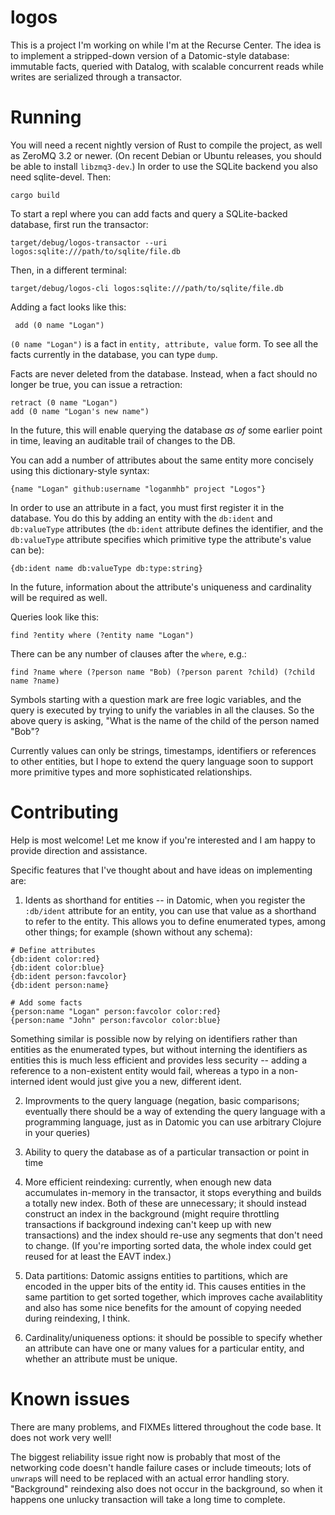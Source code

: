 # logos

This is a project I'm working on while I'm at the Recurse Center. The
idea is to implement a stripped-down version of a Datomic-style
database: immutable facts, queried with Datalog, with scalable
concurrent reads while writes are serialized through a transactor.

# Running

You will need a recent nightly version of Rust to compile the project,
as well as ZeroMQ 3.2 or newer. (On recent Debian or Ubuntu releases,
you should be able to install `libzmq3-dev`.) In order to use the
SQLite backend you also need sqlite-devel. Then:

    cargo build

To start a repl where you can add facts and query a SQLite-backed
database, first run the transactor:

    target/debug/logos-transactor --uri logos:sqlite:///path/to/sqlite/file.db

Then, in a different terminal:

    target/debug/logos-cli logos:sqlite:///path/to/sqlite/file.db

Adding a fact looks like this:

     add (0 name "Logan")

`(0 name "Logan")` is a fact in `entity, attribute, value` form. To see
all the facts currently in the database, you can type `dump`.

Facts are never deleted from the database. Instead, when a fact should
no longer be true, you can issue a retraction:

    retract (0 name "Logan")
    add (0 name "Logan's new name")

In the future, this will enable querying the database *as of* some
earlier point in time, leaving an auditable trail of changes to the DB.

You can add a number of attributes about the same entity
more concisely using this dictionary-style syntax:

    {name "Logan" github:username "loganmhb" project "Logos"}

In order to use an attribute in a fact, you must first register it in
the database. You do this by adding an entity with the `db:ident` and
`db:valueType` attributes (the `db:ident` attribute defines the
identifier, and the `db:valueType` attribute specifies which primitive
type the attribute's value can be):

    {db:ident name db:valueType db:type:string}

In the future, information about the attribute's uniqueness and cardinality
will be required as well.

Queries look like this:

    find ?entity where (?entity name "Logan")

There can be any number of clauses after the `where`, e.g.:

    find ?name where (?person name "Bob) (?person parent ?child) (?child name ?name)

Symbols starting with a question mark are free logic variables, and
the query is executed by trying to unify the variables in all the
clauses. So the above query is asking, "What is the name of the child
of the person named "Bob"?

Currently values can only be strings, timestamps, identifiers or
references to other entities, but I hope to extend the query language
soon to support more primitive types and more sophisticated
relationships.

# Contributing

Help is most welcome! Let me know if you're interested and I am happy
to provide direction and assistance.

Specific features that I've thought about and have ideas on implementing are:

1. Idents as shorthand for entities -- in Datomic, when you register
the `:db/ident` attribute for an entity, you can use that value as a
shorthand to refer to the entity. This allows you to define enumerated
types, among other things; for example (shown without any schema):

```
# Define attributes
{db:ident color:red}
{db:ident color:blue}
{db:ident person:favcolor}
{db:ident person:name}

# Add some facts
{person:name "Logan" person:favcolor color:red}
{person:name "John" person:favcolor color:blue}
```

Something similar is possible now by relying on identifiers rather
than entities as the enumerated types, but without interning the
identifiers as entities this is much less efficient and provides less
security -- adding a reference to a non-existent entity would fail,
whereas a typo in a non-interned ident would just give you a new,
different ident.

2. Improvments to the query language (negation, basic comparisons;
eventually there should be a way of extending the query language with
a programming language, just as in Datomic you can use arbitrary
Clojure in your queries)

3. Ability to query the database as of a particular transaction or
point in time

4. More efficient reindexing: currently, when enough new data
accumulates in-memory in the transactor, it stops everything and
builds a totally new index. Both of these are unnecessary; it should
instead construct an index in the background (might require throttling
transactions if background indexing can't keep up with new
transactions) and the index should re-use any segments that don't need
to change. (If you're importing sorted data, the whole index could get
reused for at least the EAVT index.)

5. Data partitions: Datomic assigns entities to partitions, which are
encoded in the upper bits of the entity id. This causes entities in
the same partition to get sorted together, which improves cache
availablitity and also has some nice benefits for the amount of
copying needed during reindexing, I think.

6. Cardinality/uniqueness options: it should be possible to specify
whether an attribute can have one or many values for a particular
entity, and whether an attribute must be unique.

# Known issues

There are many problems, and FIXMEs littered throughout the code
base. It does not work very well!

The biggest reliability issue right now is probably that most of the
networking code doesn't handle failure cases or include timeouts; lots
of `unwrap`s will need to be replaced with an actual error handling
story. "Background" reindexing also does not occur in the background,
so when it happens one unlucky transaction will take a long time to
complete.